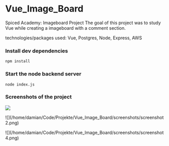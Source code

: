 # Vue_Image_Board

Spiced Academy: Imageboard Project 
The goal of this project was to study Vue while creating a imageboard with a comment section.

technologies/packages used: Vue, Postgres, Node, Express, AWS

### Install dev dependencies

```
npm install
```

### Start the node backend server

```
node index.js
```
### Screenshots of the project

![]("/Damiansalguero/Vue_Image_Board/blob/Damian/screenshots/screenshot1.png?raw=true")

![](/home/damian/Code/Projekte/Vue_Image_Board/screenshots/screenshot 2.png)

![](/home/damian/Code/Projekte/Vue_Image_Board/screenshots/screenshot 4.png)